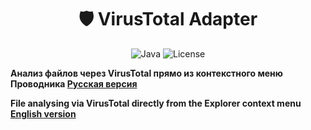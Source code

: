 <div align="center">
  
# 🛡️ VirusTotal Adapter

![Java](https://img.shields.io/badge/Java-24-orange?logo=openjdk)
![License](https://img.shields.io/badge/license-MIT-blue)

</div>

**Анализ файлов через VirusTotal прямо из контекстного меню Проводника [Русская версия](readme_ru.md)**

**File analysing via VirusTotal directly from the Explorer context menu [English version](readme_en.md)**
